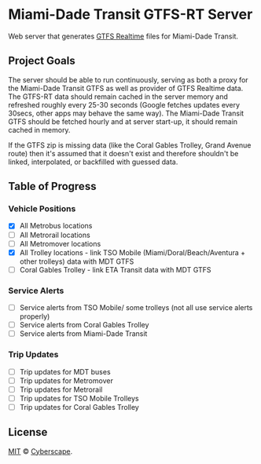 # Miami-Dade Transit GTFS-RT Server

Web server that generates [GTFS Realtime](https://developers.google.com/transit/gtfs-realtime/) files for Miami-Dade Transit.

## Project Goals

The server should be able to run continuously, serving as both a proxy for the Miami-Dade Transit GTFS as well as provider of GTFS Realtime data. The GTFS-RT data should remain cached in the server memory and refreshed roughly every 25-30 seconds (Google fetches updates every 30secs, other apps may behave the same way). The Miami-Dade Transit GTFS should be fetched hourly and at server start-up, it should remain cached in memory.

If the GTFS zip is missing data (like the Coral Gables Trolley, Grand Avenue route) then it's assumed that it doesn't exist and therefore shouldn't be linked, interpolated, or backfilled with guessed data.

## Table of Progress

### Vehicle Positions

- [x] All Metrobus locations
- [ ] All Metrorail locations
- [ ] All Metromover locations
- [x] All Trolley locations - link TSO Mobile (Miami/Doral/Beach/Aventura + other trolleys) data with MDT GTFS
- [ ] Coral Gables Trolley - link ETA Transit data with MDT GTFS

### Service Alerts

- [ ] Service alerts from TSO Mobile/ some trolleys (not all use service alerts properly)
- [ ] Service alerts from Coral Gables Trolley
- [ ] Service alerts from Miami-Dade Transit

### Trip Updates

- [ ] Trip updates for MDT buses
- [ ] Trip updates for Metromover
- [ ] Trip updates for Metrorail
- [ ] Trip updates for TSO Mobile Trolleys
- [ ] Trip updates for Coral Gables Trolley

## License

[MIT](LICENSE) © [Cyberscape](https://cyberscape.co/).
